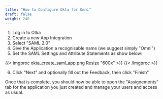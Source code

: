 ```yaml
---
title: "How to Configure Okta for Omni"
draft: false
weight: 240
---
```


1. Log in to Otka
2. Create a new App Integration
3. Select "SAML 2.0"
4. Give the Application a recognisable name (we suggest simply "Omni")
5. Set the SAML Settings and Attribute Statements as show below:

{{< imgproc okta_create_saml_app.png Resize "600x" >}}
{{< /imgproc >}}

6. Click "Next" and optionally fill out the Feedback, then click "Finish"

Once that is complete, you should now be able to open the "Assignements" tab for the application you just created and manage your users and access as usual.
